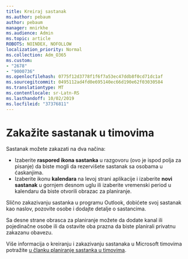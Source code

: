 ```yaml
---
title: Kreiraj sastanak
ms.author: pebaum
author: pebaum
manager: mnirkhe
ms.audience: Admin
ms.topic: article
ROBOTS: NOINDEX, NOFOLLOW
localization_priority: Normal
ms.collection: Adm_O365
ms.custom:
- "2678"
- "9000736"
ms.openlocfilehash: 0775f12d3778f1f6f7a53ec47ddb8f0cd71dc1af
ms.sourcegitcommit: 0495112ad4fd0e695140ec66d190e62f03030584
ms.translationtype: MT
ms.contentlocale: sr-Latn-RS
ms.lasthandoff: 10/02/2019
ms.locfileid: "37376811"
---
```

# <a name="schedule-a-meeting-in-teams"></a>Zakažite sastanak u timovima

Sastanak možete zakazati na dva načina: 

- Izaberite **raspored ikona sastanka** u razgovoru (ovo je ispod polja za pisanje) da biste mogli da rezervišete sastanak sa osobama u ćaskanjima.
- Izaberite ikonu **kalendara** na levoj strani aplikacije i izaberite **novi sastanak** u gornjem desnom uglu ili izaberite vremenski period u kalendaru da biste otvorili obrazac za planiranje.

Slično zakazivanju sastanka u programu Outlook, dobićete svoj sastanak kao naslov, pozovite osobe i dodajte detalje o sastancima.

Sa desne strane obrasca za planiranje možete da dodate kanal ili pojedinačne osobe ili da ostavite oba prazna da biste planirali privatnu zakazanu obavezu.

Više informacija o kreiranju i zakazivanju sastanaka u Microsoft timovima potražite [u članku planiranje sastanka u timovima](https://support.office.com/article/Schedule-a-meeting-in-Teams-943507a9-8583-4c58-b5d2-8ec8265e04e5).